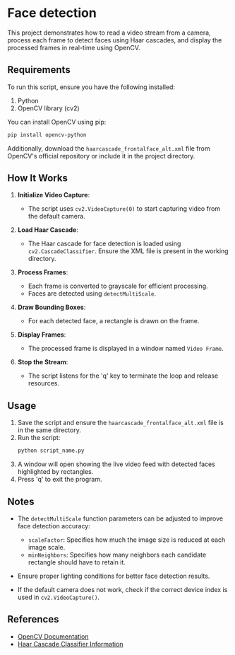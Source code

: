 # Face detection

This project demonstrates how to read a video stream from a camera, process each frame to detect faces using Haar cascades, and display the processed frames in real-time using OpenCV.

## Requirements

To run this script, ensure you have the following installed:

1. Python
2. OpenCV library (cv2)

You can install OpenCV using pip:
```bash
pip install opencv-python
```

Additionally, download the `haarcascade_frontalface_alt.xml` file from OpenCV's official repository or include it in the project directory.

## How It Works

1. **Initialize Video Capture**:
   - The script uses `cv2.VideoCapture(0)` to start capturing video from the default camera.

2. **Load Haar Cascade**:
   - The Haar cascade for face detection is loaded using `cv2.CascadeClassifier`. Ensure the XML file is present in the working directory.

3. **Process Frames**:
   - Each frame is converted to grayscale for efficient processing.
   - Faces are detected using `detectMultiScale`.

4. **Draw Bounding Boxes**:
   - For each detected face, a rectangle is drawn on the frame.

5. **Display Frames**:
   - The processed frame is displayed in a window named `Video Frame`.

6. **Stop the Stream**:
   - The script listens for the 'q' key to terminate the loop and release resources.

## Usage

1. Save the script and ensure the `haarcascade_frontalface_alt.xml` file is in the same directory.
2. Run the script:
   ```bash
   python script_name.py
   ```
3. A window will open showing the live video feed with detected faces highlighted by rectangles.
4. Press 'q' to exit the program.

## Notes

- The `detectMultiScale` function parameters can be adjusted to improve face detection accuracy:
  - `scaleFactor`: Specifies how much the image size is reduced at each image scale.
  - `minNeighbors`: Specifies how many neighbors each candidate rectangle should have to retain it.

- Ensure proper lighting conditions for better face detection results.

- If the default camera does not work, check if the correct device index is used in `cv2.VideoCapture()`.

## References

- [OpenCV Documentation](https://docs.opencv.org/)
- [Haar Cascade Classifier Information](https://docs.opencv.org/3.4/db/d28/tutorial_cascade_classifier.html)

